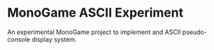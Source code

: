 # MonoGame ASCII Experiment

An experimental MonoGame project to implement and ASCII pseudo-console display
system.